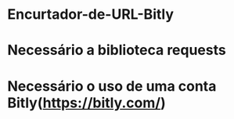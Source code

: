# Encurtador-de-URL-Bitly
# Necessário a biblioteca requests
# Necessário o uso de uma conta Bitly(https://bitly.com/)
